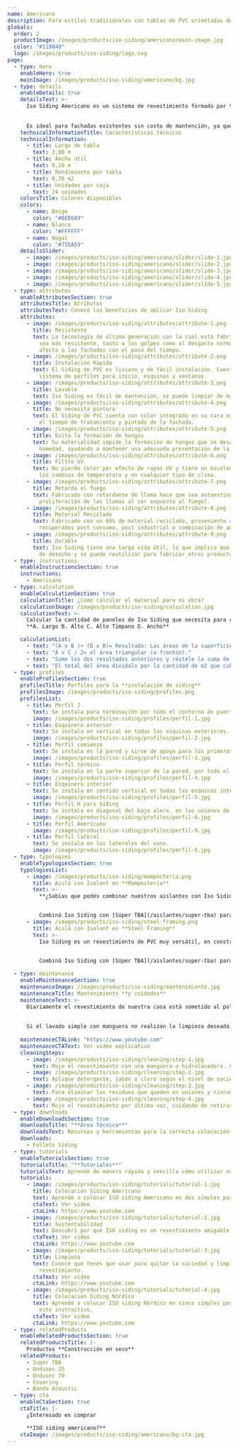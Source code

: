 ```yaml
---
name: Americano
description: Para estilos tradicionales con tablas de PVC orientadas de manera horizontal.
globals:
  order: 2
  productImage: /images/products/iso-siding/americano/main-image.jpg
  color: "#119849"
  logo: /images/products/iso-siding/logo.svg
page:
  - type: hero
    enableHero: true
    mainImage: /images/products/iso-siding/americano/bg.jpg
  - type: details
    enableDetails: true
    detailsText: >-
      Iso Siding Americano es un sistema de revestimiento formado por tablas orientadas de manera horizontal, fabricado con alta tecnología para una mayor resistencia y duración, es lavable y no se quiebra.
      
      
      Es ideal para fachadas existentes sin costo de mantención, ya que no requiere pintura ni aplicación de otros productos. Además cuenta con una completa línea de accesorios para terminación, fabricados en el mismo color y materialidad del revestimiento. Es un producto de rápida y fácil instalación.
    technicalInformationTitle: Características técnicas
    technicalInformation:
      - title: Largo de tabla
        text: 3,80 m
      - title: Ancho útil
        text: 0,20 m
      - title: Rendimiento por tabla
        text: 0,76 m2
      - title: Unidades por caja
        text: 24 unidades
    colorsTitle: Colores disponibles
    colors:
      - name: Beige
        color: "#BEB6A9"
      - name: Blanco
        color: "#FFFFFF"
      - name: Nogal
        color: "#755A59"
    detailsSlider:
      - image: /images/products/iso-siding/americano/slider/slide-1.jpg
      - image: /images/products/iso-siding/americano/slider/slide-2.jpg
      - image: /images/products/iso-siding/americano/slider/slide-3.jpg
      - image: /images/products/iso-siding/americano/slider/slide-4.jpg
      - image: /images/products/iso-siding/americano/slider/slide-5.jpg
  - type: attributes
    enableAttributesSection: true
    attributesTitle: Atributos
    attributesText: Conocé los beneficios de aplicar Iso Siding
    attributes:
      - image: /images/products/iso-siding/attributes/attribute-1.png
        title: Resistente
        text: La tecnología de última generación con la cual está fabricado, permite que
          sea más resistente, tanto a los golpes como al desgaste normal que
          afecta a las fachadas con el paso del tiempo.
      - image: /images/products/iso-siding/attributes/attribute-2.png
        title: Instalación Rápida
        text: El Siding de PVC es liviano y de fácil instalación. Cuenta con un completo
          sistema de perfiles para inicio, esquinas y ventanas.
      - image: /images/products/iso-siding/attributes/attribute-3.png
        title: Lavable
        text: Iso Siding es fácil de mantención, se puede limpiar de manera sencilla.
      - image: /images/products/iso-siding/attributes/attribute-4.png
        title: No necesita pintura
        text: El Siding de PVC cuenta con color integrado en su cara exterior, ahorrando
          el tiempo de tratamiento y pintado de la fachada.
      - image: /images/products/iso-siding/attributes/attribute-5.png
        title: Evita la formación de hongos
        text: Su materialidad impide la formación de hongos que se desarrollan con la
          humedad, ayudando a mantener una adecuada presentación de la fachada.
      - image: /images/products/iso-siding/attributes/attribute-6.png
        title: Filtro UV
        text: No pierde color por efecto de rayos UV y tiene un excelente desempeño ante
          los cambios de temperatura y en cualquier tipo de clima.
      - image: /images/products/iso-siding/attributes/attribute-7.png
        title: Retarda el fuego
        text: Fabricado con retardante de llama hace que sea autoextinguible (retarda la
          proliferación de las llamas al ser expuesto al fuego).
      - image: /images/products/iso-siding/attributes/attribute-8.png
        title: Material Reciclado
        text: Fabricado con un 60% de material reciclado, proveniente de materiales
          recuperados post consumo, post industrial o combinación de ambos.
      - image: /images/products/iso-siding/attributes/attribute-9.png
        title: Durable
        text: Iso Siding tiene una larga vida útil, lo que implica que no es un material
          de desecho y se puede reutilizar para fabricar otros productos.
  - type: instructions
    enableInstructionsSection: true
    instructions:
      - Americano
  - type: calculation
    enableCalculationSection: true
    calculationTitle: ¿Cómo calcular el material para mi obra?
    calculationImage: /images/products/iso-siding/calculation.jpg
    calculationText: >-
      Calcular la cantidad de paneles de Iso Siding que necesita para cubrir la fachada de su obra es muy simple. Sólo necesita realizar un dibujo simple, tomar las medidas de cada pared y seguir la indicaciones a continuación:
      **A. Largo B. Alto C. Alto Timpano D. Ancho**

    calculationList:
      - text: "(A x B )+ (D x B)= Resultado: Las áreas de la superficie a cubrir."
      - text: "A x C / 2= el área triangular (a frontón)."
      - text: "Sume los dos resultados anteriores y réstele la suma de las áreas de ventanas y puertas, y de cualquier otra cosa que no vaya a cubrir."
      - text: "El total del área divídalo por la cantidad de m2 que cubre una tabla de siding: Área /0,76= N° total de tablas."
  - type: profiles
    enableProfilesSection: true
    profilesTitle: Perfiles para la **instalación de siding**
    profilesImage: /images/products/iso-siding/profiles.png
    profilesList:
      - title: Perfil J
        text: Se instala para terminación por todo el contorno de puertas y ventanas. Mide 3,8m de largo.
        image: /images/products/iso-siding/profiles/perfil-1.jpg
      - title: Esquinero exterior
        text: Se instala en vertical en todas las esquinas exteriores. Mide 3,0m de largo x 50mm de ancho.
        image: /images/products/iso-siding/profiles/perfil-2.jpg
      - title: Perfil comienzo
        text: Se instala en la pared y sirve de apoyo para los primeros paneles de revestimiento. Mide 3,8m de largo por 80mm de ancho.
        image: /images/products/iso-siding/profiles/perfil-3.jpg
      - title: Perfil término
        text: Se instala en la parte superior de la pared, por todo el borde, para terminaciones horizontales y bajo las ventanas. Mide 3,8m de largo.
        image: /images/products/iso-siding/profiles/perfil-4.jpg
      - title: Esquinero interior
        text: Se instala en sentido vertical en todas las esquinas interiores de la fachada. Mide 3,0m de largo.
        image: /images/products/iso-siding/profiles/perfil-5.jpg
      - title: Perfil H para Siding
        text: Se instala en diagonal del bajo alero, en las uniones de siding vertical y en cualquier encuentro plano.
        image: /images/products/iso-siding/profiles/perfil-6.jpg
      - title: Perfil Americano
        image: /images/products/iso-siding/profiles/perfil-9.jpg
      - title: Perfil lateral
        text: Se instala en los laterales del vano.
        image: /images/products/iso-siding/profiles/perfil-8.jpg
  - type: typologies
    enableTypologiesSection: true
    typologiesList:
      - image: /images/products/iso-siding/mamposteria.png
        title: Aislá con Isolant en **Mampostería**  
        text: >-
          **¿Sabías que podés combinar nuestros aislantes con Iso Siding para lograr mejor aislación térmica con la mejor terminación estética?**


          Combiná Iso Siding con [Súper TBA](/aislantes/super-tba) para aumentar la aislación de mampostería.
      - image: /images/products/iso-siding/steel-framing.png
        title: Aislá con Isolant en **Steel Framing**  
        text: >-
          Iso Siding es un revestimiento de PVC muy versátil, en construcciones de Steel Frame se posiciona como el revestimiento ideal por su bajo mantenimiento, simpleza en su instalación y durabilidad.

          
          Combiná Iso Siding con [Súper TBA](/aislantes/super-tba) para mejorar el aislamiento de tu tabique.

  - type: maintenance
    enableMaintenanceSection: true
    maintenanceImage: /images/products/iso-siding/mantenimiento.jpg
    maintenanceTitle: Mantenimiento **y cuidados**
    maintenanceText: >-
      Diariamente el revestimiento de nuestra casa está sometido al polvo, suciedad y smog que circula en el ambiente, por ende, es inevitable que se ensucie, al igual que cualquier cosa expuesta al exterior. Iso Siding al estar fabricado en PVC es de fácil mantención, se puede limpiar de manera sencilla, con una manguera para jardín; sin embargo a veces esto no es suficiente, para evitar acumulación de suciedad, sobre todo en zonas urbanas.
      
      
      Si el lavado simple con manguera no realizan la limpieza deseada, utilizar cepillo e hidro lavadora.
    
    maintenanceCTALink: "https://www.youtube.com"
    maintenanceCTAText: Ver video explicativo
    cleaningSteps:
      - image: /images/products/iso-siding/cleaning/step-1.jpg
        text: Moje el revestimiento con una manguera o hidrolavadora. Con esto soltaremos un poco el polvo superficial.
      - image: /images/products/iso-siding/cleaning/step-2.jpg
        text: Aplique detergente, jabón o cloro según el nivel de suciedad sobre el revestimiento. Ayúdese con un trapo o esponja.
      - image: /images/products/iso-siding/cleaning/step-3.jpg
        text: Para eliminar los residuos que queden en uniones y rincones, utilice un escobillón de cerdas suaves y repase la limpieza.
      - image: /images/products/iso-siding/cleaning/step-4.jpg
        text: Moje el revestimiento por última vez, cuidando de retirar todos los residuos de suciedad y detergente que queden aún.
  - type: downloads
    enableDownloadsSection: true
    downloadsTitle: "**Área Técnica**"
    downloadsText: Recursos y herramientas para la correcta colocación de nuestros productos.
    downloads:
      - Folleto Siding
  - type: tutorials
    enableTutorialsSection: true
    tutorialsTitle: "**Tutoriales**"
    tutorialsText: Aprendé de manera rápida y sencilla cómo utilizar nuestros productos.
    tutorials:
      - image: /images/products/iso-siding/tutorials/tutorial-1.jpg
        title: Colocación Siding Americano
        text: Aprendé a colocar ISO siding Americano en dos simples pasos en este video.
        ctaText: Ver video
        ctaLink: https://www.youtube.com
      - image: /images/products/iso-siding/tutorials/tutorial-2.jpg
        title: Sustentabilidad
        text: Descubrí por qué ISO siding es un revestimiento amigable y ecológico.
        ctaText: Ver video
        ctaLink: https://www.youtube.com
      - image: /images/products/iso-siding/tutorials/tutorial-3.jpg
        title: Limpieza
        text: Conocé qué tenés que usar para quitar la suciedad y limpiar tu
          revestimiento.
        ctaText: Ver video
        ctaLink: https://www.youtube.com
      - image: /images/products/iso-siding/tutorials/tutorial-4.jpg
        title: Colocación Siding Nórdico
        text: Aprendé a colocar ISO siding Nórdico en cinco simples pasos a través de
          este instructivo.
        ctaText: Ver video
        ctaLink: https://www.youtube.com
  - type: relatedProducts
    enableRelatedProductsSection: true
    relatedProductsTitle: |-
      Productos **Construcción en seco**
    relatedProducts:
      - Super TBA
      - Ondusec 25
      - Ondusec 70
      - Covering
      - Banda Acoustic
  - type: cta
    enableCtaSection: true
    ctaTitle: |-
      ¿Interesado en comprar

      **ISO siding americano?**
    ctaImage: /images/products/iso-siding/americano/bg-cta.jpg
---
```


